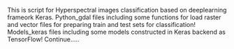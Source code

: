 This is script for Hyperspectral images classification based on deeplearning frameork Keras.
Python_gdal files including some functions for load raster and vector files for preparing train and test sets for 
classification!
Models_keras files including some models constructed in Keras backend as TensorFlow!
Continue.....
